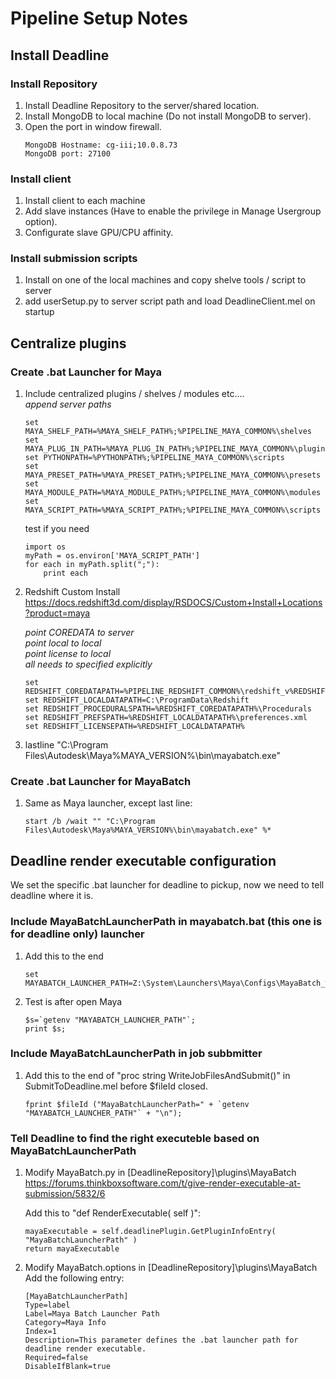 # Pipeline Setup Notes

## Install Deadline
### Install Repository
1. Install Deadline Repository to the server/shared location.
2. Install MongoDB to local machine (Do not install MongoDB to server).
3. Open the port in window firewall.
    ```
    MongoDB Hostname: cg-iii;10.0.8.73
    MongoDB port: 27100
    ```

### Install client
1.  Install client to each machine
2.  Add slave instances (Have to enable the privilege in Manage Usergroup option).
3.  Configurate slave GPU/CPU affinity.

### Install submission scripts
1.  Install on one of the local machines and copy shelve tools / script to server
2.  add userSetup.py to server script path and load DeadlineClient.mel on startup

## Centralize plugins

### Create .bat Launcher for Maya
1.  Include centralized plugins / shelves / modules etc....  
    *append server paths*
    ```
    set MAYA_SHELF_PATH=%MAYA_SHELF_PATH%;%PIPELINE_MAYA_COMMON%\shelves
    set MAYA_PLUG_IN_PATH=%MAYA_PLUG_IN_PATH%;%PIPELINE_MAYA_COMMON%\plugins
    set PYTHONPATH=%PYTHONPATH%;%PIPELINE_MAYA_COMMON%\scripts
    set MAYA_PRESET_PATH=%MAYA_PRESET_PATH%;%PIPELINE_MAYA_COMMON%\presets
    set MAYA_MODULE_PATH=%MAYA_MODULE_PATH%;%PIPELINE_MAYA_COMMON%\modules
    set MAYA_SCRIPT_PATH=%MAYA_SCRIPT_PATH%;%PIPELINE_MAYA_COMMON%\scripts
    ```
    test if you need  
    ```
    import os
    myPath = os.environ['MAYA_SCRIPT_PATH']
    for each in myPath.split(";"):
        print each
    ```
    
2.  Redshift Custom Install  
    https://docs.redshift3d.com/display/RSDOCS/Custom+Install+Locations?product=maya  

    *point COREDATA to server  
    point local to local  
    point license to local  
    all needs to specified explicitly*  
    
    ```
    set REDSHIFT_COREDATAPATH=%PIPELINE_REDSHIFT_COMMON%\redshift_v%REDSHIFT_VERSION%
    set REDSHIFT_LOCALDATAPATH=C:\ProgramData\Redshift
    set REDSHIFT_PROCEDURALSPATH=%REDSHIFT_COREDATAPATH%\Procedurals
    set REDSHIFT_PREFSPATH=%REDSHIFT_LOCALDATAPATH%\preferences.xml
    set REDSHIFT_LICENSEPATH=%REDSHIFT_LOCALDATAPATH%
    ```

3.  lastline "C:\Program Files\Autodesk\Maya%MAYA_VERSION%\bin\mayabatch.exe"

### Create .bat Launcher for MayaBatch
1.  Same as Maya launcher, except last line:
    ```
    start /b /wait "" "C:\Program Files\Autodesk\Maya%MAYA_VERSION%\bin\mayabatch.exe" %*
    ```

## Deadline render executable configuration
We set the specific .bat launcher for deadline to pickup, now we need to tell deadline where it is.

### Include MayaBatchLauncherPath in mayabatch.bat (this one is for deadline only) launcher
1.  Add this to the end
    ```
    set MAYABATCH_LAUNCHER_PATH=Z:\System\Launchers\Maya\Configs\MayaBatch_%MAYA_VERSION%_RS_%REDSHIFT_VERSION%.bat
    ```
2.  Test is after open Maya
    ```
    $s=`getenv "MAYABATCH_LAUNCHER_PATH"`;
    print $s;
    ```

### Include MayaBatchLauncherPath in job subbmitter
1.  Add this to the end of "proc string WriteJobFilesAndSubmit()" in SubmitToDeadline.mel before $fileId closed.
    ```
    fprint $fileId ("MayaBatchLauncherPath=" + `getenv "MAYABATCH_LAUNCHER_PATH"` + "\n");
    ```

### Tell Deadline to find the right executeble based on MayaBatchLauncherPath
1.  Modify MayaBatch.py in [DeadlineRepository]\plugins\MayaBatch  
    https://forums.thinkboxsoftware.com/t/give-render-executable-at-submission/5832/6

    Add this to "def RenderExecutable( self )":  
    ```
    mayaExecutable = self.deadlinePlugin.GetPluginInfoEntry( "MayaBatchLauncherPath" )
    return mayaExecutable
    ```

2.  Modify MayaBatch.options in [DeadlineRepository]\plugins\MayaBatch  
    Add the following entry:  
    
    ```
    [MayaBatchLauncherPath]
    Type=label
    Label=Maya Batch Launcher Path
    Category=Maya Info
    Index=1
    Description=This parameter defines the .bat launcher path for deadline render executable.
    Required=false
    DisableIfBlank=true
    ```
